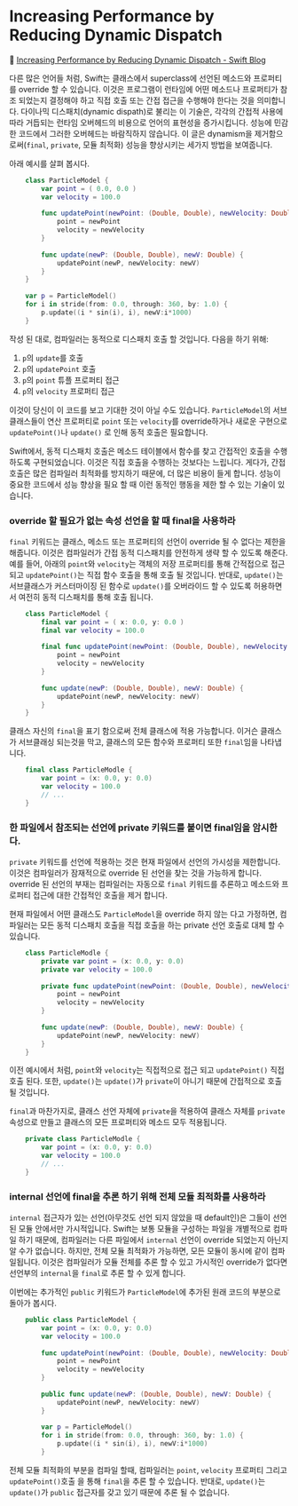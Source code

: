 # Increasing Performance by Reducing Dynamic Dispatch

🔗 [Increasing Performance by Reducing Dynamic Dispatch - Swift Blog](https://developer.apple.com/swift/blog/?id=27)

다른 많은 언어들 처럼, Swift는 클래스에서 superclass에 선언된 메소드와 프로퍼티를 override 할 수 있습니다. 이것은 프로그램이 런타임에 어떤 메소드나 프로퍼티가 참조 되었는지 결정해야 하고 직접 호출 또는 간접 접근을 수행해야 한다는 것을 의미합니다. 다이나믹 디스패치(dynamic dispath)로 불리는 이 기술은, 각각의 간접적 사용에 따라 거듭되는 런타임 오버헤드의 비용으로 언어의 표현성을 증가시킵니다. 성능에 민감한 코드에서 그러한 오버헤드는 바람직하지 않습니다. 이 글은 dynamism을 제거함으로써(`final`, `private`, 모듈 최적화) 성능을 향상시키는 세가지 방법을 보여줍니다. 

아래 예시를 살펴 봅시다.
```swift
    class ParticleModel {
    	var point = ( 0.0, 0.0 )
    	var velocity = 100.0
    
    	func updatePoint(newPoint: (Double, Double), newVelocity: Double) {
    	    point = newPoint
    	    velocity = newVelocity
    	}
    
    	func update(newP: (Double, Double), newV: Double) {
    		updatePoint(newP, newVelocity: newV)
    	}
    }
    
    var p = ParticleModel()
    for i in stride(from: 0.0, through: 360, by: 1.0) {
    	p.update((i * sin(i), i), newV:i*1000)
    }
```
작성 된 대로, 컴파일러는 동적으로 디스패치 호출 할 것입니다. 다음을 하기 위해:

1. `p`의 `update`를 호출
2. `p`의 `updatePoint` 호출
3. `p`의 `point` 튜플 프로퍼티 접근
4. `p`의 `velocity` 프로퍼티 접근

이것이 당신이 이 코드를 보고 기대한 것이 아닐 수도 있습니다. `ParticleModel`의 서브클래스들이 연산 프로퍼티로 `point` 또는 `velocity`를 override하거나 새로운 구현으로 `updatePoint()`나 `update()` 로 인해 동적 호출은  필요합니다.

Swift에서, 동적 디스패치 호출은 메소드 테이블에서 함수를 찾고 간접적인 호출을 수행하도록 구현되었습니다. 이것은 직접 호출을 수행하는 것보다는 느립니다. 게다가, 간접 호출은 많은 컴파일러 최적화를 방지하기 때문에, 더 많은 비용이 들게 합니다. 성능이 중요한 코드에서 성능 향상을 필요 할 때 이런 동적인 행동을 제한 할 수 있는 기술이 있습니다. 

### override 할 필요가 없는 속성 선언을 할 때 final을 사용하라

`final` 키워드는 클래스, 메소드 또는 프로퍼티의 선언이 override 될 수 없다는 제한을 해줍니다. 이것은 컴파일러가 간접 동적 디스패치를 안전하게 생략 할 수 있도록 해준다. 예를 들어, 아래의 `point`와 `velocity`는 객체의 저장 프로퍼티를 통해 간적접으로 접근되고 `updatePoint()`는 직접 함수 호출을 통해 호출 될 것입니다. 반대로, `update()`는 서브클래스가 커스터마이징 된 함수로 `update()`를 오버라이드 할 수 있도록 허용하면서 여전히 동적 디스패치를 통해 호출 됩니다.
```swift
    class ParticleModel {
    	final var point = ( x: 0.0, y: 0.0 )
    	final var velocity = 100.0
    
    	final func updatePoint(newPoint: (Double, Double), newVelocity: Double) {
    		point = newPoint
    		velocity = newVelocity
    	}
    
    	func update(newP: (Double, Double), newV: Double) {
    		updatePoint(newP, newVelocity: newV)
    	}
    }
```

클래스 자신의 `final`을 표기 함으로써 전체 클래스에 적용 가능합니다. 이거슨 클래스가 서브클래싱 되는것을 막고, 클래스의 모든 함수와 프로퍼티 또한 `final`임을 나타냅니다.
```swift
    final class ParticleModle {
    	var point = (x: 0.0, y: 0.0)
    	var velocity = 100.0
    	// ...
    }
```

### 한 파일에서 참조되는 선언에 private 키워드를 붙이면 final임을 암시한다.

`private` 키워드를 선언에 적용하는 것은 현재 파일에서 선언의 가시성을 제한합니다. 이것은 컴파일러가 잠재적으로 override 된 선언을 찾는 것을 가능하게 합니다. override 된 선언의 부재는 컴파일러는 자동으로 `final` 키워드를 추론하고 메소드와 프로퍼티 접근에 대한 간접적인 호출을 제거 합니다. 

현재 파일에서 어떤 클래스도 `ParticleModel`을 override 하지 않는 다고 가정하면, 컴파일러는 모든 동적 디스패치 호출을  직접 호출을 하는 private 선언 호출로 대체 할 수 있습니다.
```swift
    class ParticleModle {
    	private var point = (x: 0.0, y: 0.0)
    	private var velocity = 100.0
    
    	private func updatePoint(newPoint: (Double, Double), newVelocity: Double) {
    		point = newPoint
    		velocity = newVelocity
    	}
    	
    	func update(newP: (Double, Double), newV: Double) {
    		updatePoint(newP, newVelocity: newV)
    	}
    }
```
이전 예시에서 처럼, `point`와 `velocity`는 직접적으로 접근 되고 `updatePoint()` 직접 호출 된다. 또한, `update()`는 `update()`가 `private`이 아니기 때문에 간접적으로 호출될 것입니다.

`final`과 마찬가지로, 클래스 선언 자체에 `private`을 적용하여 클래스 자체를 `private` 속성으로 만들고 클래스의 모든 프로퍼티와 메소드 모두 적용됩니다.
```swift
    private class ParticleModle {
    	var point = (x: 0.0, y: 0.0)
    	var velocity = 100.0
    	// ...
    }
```

### internal 선언에 final을 추론 하기 위해 전체 모듈 최적화를 사용하라

`internal` 접근자가 있는 선언(아무것도 선언 되지 않았을 때 default인)은 그들이 선언 된 모듈 안에서만 가시적입니다. Swift는 보통 모듈을 구성하는 파일을 개별적으로 컴파일 하기 때문에, 컴파일러는 다른 파일에서 `internal` 선언이 override 되었는지 아닌지 알 수가 없습니다. 하지만, 전체 모듈 최적화가 가능하면, 모든 모듈이 동시에 같이 컴파일됩니다. 이것은 컴파일러가 모듈 전체를 추론 할 수 있고 가시적인 override가 없다면 선언부의 `internal`을 `final`로 추론 할 수 있게 합니다.

이번에는 추가적인 `public` 키워드가 `ParticleModel`에 추가된 원래 코드의 부분으로 돌아가 봅시다.
```swift
    public class ParticleModel {
    	var point = (x: 0.0, y: 0.0)
    	var velocity = 100.0
    	
    	func updatePoint(newPoint: (Double, Double), newVelocity: Double) {
    		point = newPoint
    		velocity = newVelocity
    	}
    	
    	public func update(newP: (Double, Double), newV: Double) {
    		updatePoint(newP, newVelocity: newV)
    	}
    	
    	var p = ParticleModel()
    	for i in stride(from: 0.0, through: 360, by: 1.0) {
    		p.update((i * sin(i), i), newV:i*1000)
    	}
```

전체 모듈 최적화의 부분을 컴파일 할때, 컴파일러는 `point`, `velocity` 프로퍼티 그리고 `updatePoint()`호출 을 통해 `final`을 추론 할 수 있습니다. 반대로, `update()`는 `update()`가 `public` 접근자를 갖고 있기 때문에 추론 될 수 없습니다.


